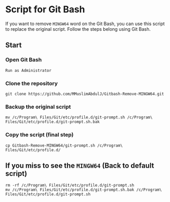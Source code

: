 # Script for Git Bash
If you want to remove `MINGW64` word on the Git Bash, you can use this script to replace the original script.
Follow the steps belong using Git Bash.

## Start

### Open Git Bash
`Run as Administrator`


### Clone the repository 
~~~
git clone https://github.com/MMuslimAbdulJ/Gitbash-Remove-MINGW64.git
~~~


### Backup the original script
~~~
mv /c/Program\ Files/Git/etc/profile.d/git-prompt.sh /c/Program\ Files/Git/etc/profile.d/git-prompt.sh.bak
~~~


### Copy the script (final step)
~~~
cp Gitbash-Remove-MINGW64/git-prompt.sh /c/Program\ Files/Git/etc/profile.d/
~~~


## If you miss to see the `MINGW64` (Back to default script)
~~~
rm -rf /c/Program\ Files/Git/etc/profile.d/git-prompt.sh
mv /c/Program\ Files/Git/etc/profile.d/git-prompt.sh.bak /c/Program\ Files/Git/etc/profile.d/git-prompt.sh
~~~
